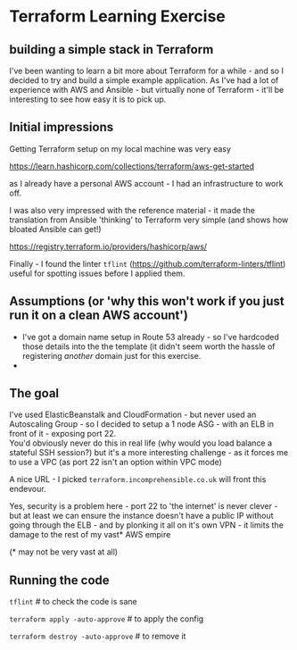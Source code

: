 # Terraform Learning Exercise

## building a simple stack in Terraform

I've been wanting to learn a bit more about Terraform for a while - and so I decided to try and build a simple example application.
As I've had a lot of experience with AWS and Ansible - but virtually none of Terraform - it'll be interesting to see how easy it is to pick up.

## Initial impressions

Getting Terraform setup on my local machine was very easy

https://learn.hashicorp.com/collections/terraform/aws-get-started

as I already have a personal AWS account - I had an infrastructure to work off.  

I was also very impressed with the reference material - it made the translation from Ansible 'thinking' to Terraform very simple (and shows how bloated Ansible can get!)

https://registry.terraform.io/providers/hashicorp/aws/

Finally - I found the linter `tflint` (https://github.com/terraform-linters/tflint) useful for spotting issues before I applied them.

## Assumptions (or 'why this won't work if you just run it on a clean AWS account')

* I've got a domain name setup in Route 53 already - so I've hardcoded those details into the the template (it didn't seem worth the hassle of registering _another_ domain just for this exercise.   
* 

## The goal

I've used ElasticBeanstalk and CloudFormation - but never used an Autoscaling Group - so I decided to setup a 1 node ASG - with an ELB in front of it - exposing port 22.  
You'd obviously never do this in real life (why would you load balance a stateful SSH session?) but it's a more interesting challenge - as it forces me to use a VPC (as port 22 isn't an option within VPC mode) 

A nice URL - I picked `terraform.incomprehensible.co.uk` will front this endevour. 

Yes, security is a problem here - port 22 to 'the internet' is never clever - but at least we can ensure the instance doesn't have a public IP without going through the ELB - and by plonking it all on it's own VPN - it limits the damage to the rest of my vast* AWS empire 

(* may not be very vast at all)

## Running the code

`tflint` # to check the code is sane

`terraform apply -auto-approve` # to apply the config

`terraform destroy -auto-approve` # to remove it
